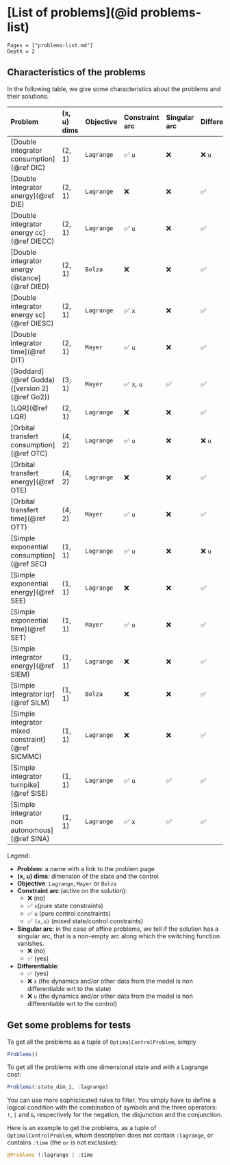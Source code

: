 # [List of problems](@id problems-list)

```@contents
Pages = ["problems-list.md"]
Depth = 2
```

## Characteristics of the problems

In the following table, we give some characteristics about the problems and their solutions.

| **Problem**                                      | **(x, u) dims** | **Objective** | **Constraint arc** | **Singular arc** | **Differentiable** | **Time dependence**
| :----------------------------------------------- | :-------------- | :------------ | :----------------- | :--------------- | :----------------- | :----------------- 
| [Double integrator consumption](@ref DIC)        | (2, 1)          | `Lagrange`    | ✅ `u`             | ❌               | ❌ `u`             | `autonomous`
| [Double integrator energy](@ref DIE)             | (2, 1)          | `Lagrange`    | ❌                 | ❌               | ✅                 | `autonomous`
| [Double integrator energy cc](@ref DIECC)        | (2, 1)          | `Lagrange`    | ✅ `u`             | ❌               | ✅                 | `autonomous`
| [Double integrator energy distance](@ref DIED)   | (2, 1)          | `Bolza`       | ❌                 | ❌               | ✅                 | `autonomous`
| [Double integrator energy sc](@ref DIESC)        | (2, 1)          | `Lagrange`    | ✅ `x`             | ❌               | ✅                 | `autonomous`
| [Double integrator time](@ref DIT)               | (2, 1)          | `Mayer`       | ✅ `u`             | ❌               | ✅                 | `autonomous`
| [Goddard](@ref Godda) ([version 2](@ref Go2))    | (3, 1)          | `Mayer`       | ✅ `x`, `u`        | ✅               | ✅                 | `autonomous`
| [LQR](@ref LQR)                                  | (2, 1)          | `Lagrange`    | ❌                 | ❌               | ✅                 | `autonomous`
| [Orbital transfert consumption](@ref OTC)        | (4, 2)          | `Lagrange`    | ✅ `u`             | ❌               | ❌ `u`             | `autonomous`
| [Orbital transfert energy](@ref OTE)             | (4, 2)          | `Lagrange`    | ❌                 | ❌               | ✅                 | `autonomous`
| [Orbital transfert time](@ref OTT)               | (4, 2)          | `Mayer`       | ✅ `u`             | ❌               | ✅                 | `autonomous`
| [Simple exponential consumption](@ref SEC)       | (1, 1)          | `Lagrange`    | ✅ `u`             | ❌               | ❌ `u`             | `autonomous`
| [Simple exponential energy](@ref SEE)            | (1, 1)          | `Lagrange`    | ❌                 | ❌               | ✅                 | `autonomous`
| [Simple exponential time](@ref SET)              | (1, 1)          | `Mayer`       | ✅ `u`             | ❌               | ✅                 | `autonomous`
| [Simple integrator energy](@ref SIEM)            | (1, 1)          | `Lagrange`    | ❌                 | ❌               | ✅                 | `autonomous`
| [Simple integrator lqr](@ref SILM)               | (1, 1)          | `Bolza`       | ❌                 | ❌               | ✅                 | `autonomous`
| [Simple integrator mixed constraint](@ref SICMMC)| (1, 1)          | `Lagrange`    | ❌                 | ❌               | ✅                 | `autonomous`
| [Simple integrator turnpike](@ref SISE)          | (1, 1)          | `Lagrange`    | ✅ `u`             | ✅               | ✅                 | `autonomous`
| [Simple integrator non autonomous](@ref SINA)    | (1, 1)          | `Lagrange`    | ✅ `x`             | ✅               | ✅                 | `non autonomous`


Legend:

- **Problem**: a name with a link to the problem page
- **(x, u) dims**: dimension of the state and the control
- **Objective**: `Lagrange`, `Mayer` or `Bolza`
- **Constraint arc** (active on the solution):
  - ❌ (no)
  - ✅ `x`(pure state constraints)
  - ✅ `u` (pure control constraints)
  - ✅ `(x,u)` (mixed state/control constraints)
- **Singular arc**: in the case of affine problems, we tell if the solution has a singular arc, that is a non-empty arc along which the switching function vanishes.
  - ❌ (no)
  - ✅ (yes)
- **Differentiable**:
  - ✅ (yes)
  - ❌ `x` (the dynamics and/or other data from the model is non differentiable wrt to the state)
  - ❌ `u` (the dynamics and/or other data from the model is non differentiable wrt to the control)

## Get some problems for tests

To get all the problems as a tuple of `OptimalControlProblem`, simply

```julia
Problems()
```

To get all the problems with one dimensional state and with a Lagrange cost:

```julia
Problems(:state_dim_1, :lagrange)
```

You can use more sophisticated rules to filter. You simply have to define a logical condition with the combination of symbols and the three operators: `!`, `|` and `&`, respectively for the negation, the disjunction and the conjunction.

Here is an example to get the problems, as a tuple of `OptimalControlProblem`, whom description does not contain `:lagrange`, or contains `:time` (the `or` is not exclusive):

```julia
@Problems !:lagrange | :time
```

